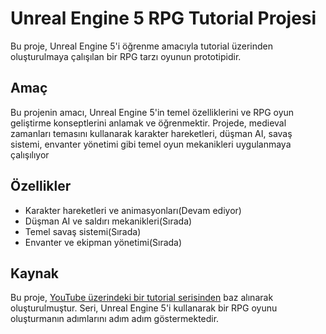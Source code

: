 # Unreal Engine 5 RPG Tutorial Projesi

Bu proje, Unreal Engine 5'i öğrenme amacıyla tutorial üzerinden oluşturulmaya çalışılan bir RPG tarzı oyunun prototipidir.

## Amaç

Bu projenin amacı, Unreal Engine 5'in temel özelliklerini ve RPG oyun geliştirme konseptlerini anlamak ve öğrenmektir. 
Projede, medieval zamanları temasını kullanarak karakter hareketleri, 
düşman AI, savaş sistemi, envanter yönetimi gibi temel oyun mekanikleri uygulanmaya çalışılıyor

## Özellikler

- Karakter hareketleri ve animasyonları(Devam ediyor)
- Düşman AI ve saldırı mekanikleri(Sırada)
- Temel savaş sistemi(Sırada)
- Envanter ve ekipman yönetimi(Sırada)

## Kaynak

Bu proje, [YouTube üzerindeki bir tutorial serisinden](https://www.youtube.com/watch?v=FNTyIWkv5k8&list=PLiSlOaRBfgkcPAhYpGps16PT_9f28amXi) baz alınarak oluşturulmuştur. Seri, Unreal Engine 5'i kullanarak bir RPG oyunu oluşturmanın adımlarını adım adım göstermektedir.
